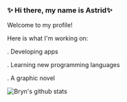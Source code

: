 ### ✨ Hi there, my name is Astrid✨

Welcome to my profile!

Here is what I'm working on:

. Developing apps

. Learning new programming languages

. A graphic novel

![Bryn's github stats](https://github-readme-stats.vercel.app/api?username=bryn-trys&show_icons=true&theme=merko)
